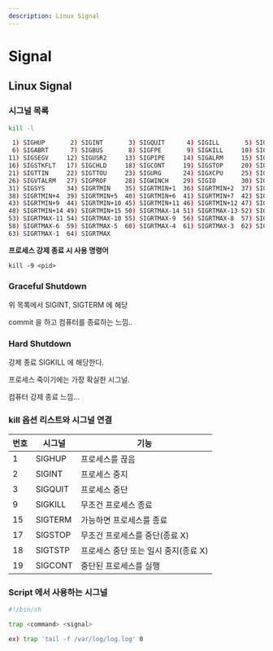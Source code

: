 ```yaml
---
description: Linux Signal
---
```


# Signal

## Linux Signal

### 시그널 목록

```sh
kill -l

 1) SIGHUP       2) SIGINT       3) SIGQUIT      4) SIGILL       5) SIGTRAP
 6) SIGABRT      7) SIGBUS       8) SIGFPE       9) SIGKILL     10) SIGUSR1
11) SIGSEGV     12) SIGUSR2     13) SIGPIPE     14) SIGALRM     15) SIGTERM
16) SIGSTKFLT   17) SIGCHLD     18) SIGCONT     19) SIGSTOP     20) SIGTSTP
21) SIGTTIN     22) SIGTTOU     23) SIGURG      24) SIGXCPU     25) SIGXFSZ
26) SIGVTALRM   27) SIGPROF     28) SIGWINCH    29) SIGIO       30) SIGPWR
31) SIGSYS      34) SIGRTMIN    35) SIGRTMIN+1  36) SIGRTMIN+2  37) SIGRTMIN+3
38) SIGRTMIN+4  39) SIGRTMIN+5  40) SIGRTMIN+6  41) SIGRTMIN+7  42) SIGRTMIN+8
43) SIGRTMIN+9  44) SIGRTMIN+10 45) SIGRTMIN+11 46) SIGRTMIN+12 47) SIGRTMIN+13
48) SIGRTMIN+14 49) SIGRTMIN+15 50) SIGRTMAX-14 51) SIGRTMAX-13 52) SIGRTMAX-12
53) SIGRTMAX-11 54) SIGRTMAX-10 55) SIGRTMAX-9  56) SIGRTMAX-8  57) SIGRTMAX-7
58) SIGRTMAX-6  59) SIGRTMAX-5  60) SIGRTMAX-4  61) SIGRTMAX-3  62) SIGRTMAX-2
63) SIGRTMAX-1  64) SIGRTMAX

```

**프로세스 강제 종료 시 사용 명령어**

```
kill -9 <pid>
```

### Graceful Shutdown

위 목록에서 SIGINT, SIGTERM 에 해당

commit 을 하고 컴퓨터를 종료하는 느낌..



### Hard Shutdown

강제 종료 SIGKILL 에 해당한다.

프로세스 죽이기에는 가장 확실한 시그널.

컴퓨터 강제 종료 느낌...



### kill 옵션 리스트와 시그널 연결

| 번호 | 시그널     | 기능                     |
| -- | ------- | ---------------------- |
| 1  | SIGHUP  | 프로세스를 끊음               |
| 2  | SIGINT  | 프로세스 중지                |
| 3  | SIGQUIT | 프로세스 중단                |
| 9  | SIGKILL | 무조건 프로세스 종료            |
| 15 | SIGTERM | 가능하면 프로세스를 종료          |
| 17 | SIGSTOP | 무조건 프로세스를 중단(종료 X)     |
| 18 | SIGTSTP | 프로세스 중단 또는 일시 중지(종료 X) |
| 19 | SIGCONT | 중단된 프로세스를 실행           |



### Script 에서 사용하는 시그널

```sh
#!/bin/sh

trap <command> <signal>

ex) trap 'tail -f /var/log/log.log' 0
```

